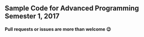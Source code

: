 ## Sample Code for Advanced Programming Semester 1, 2017

#### Pull requests or issues are more than welcome 😉
